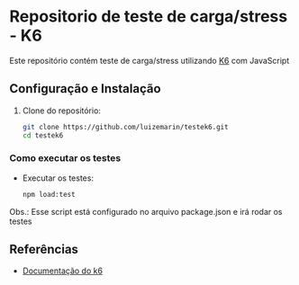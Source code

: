 # Repositorio de teste de carga/stress - K6

Este repositório contém teste de carga/stress utilizando [K6](https://k6.io/) com JavaScript

## Configuração e Instalação

1. Clone do repositório:
   ``` sh
   git clone https://github.com/luizemarin/testek6.git
   cd testek6
   ```

### Como executar os testes

- Executar os testes:
  ```sh
  npm load:test
  ```
Obs.: Esse script está configurado no arquivo package.json e irá rodar os testes

## Referências
- [Documentação do k6](https://grafana.com/docs/k6/latest/)
